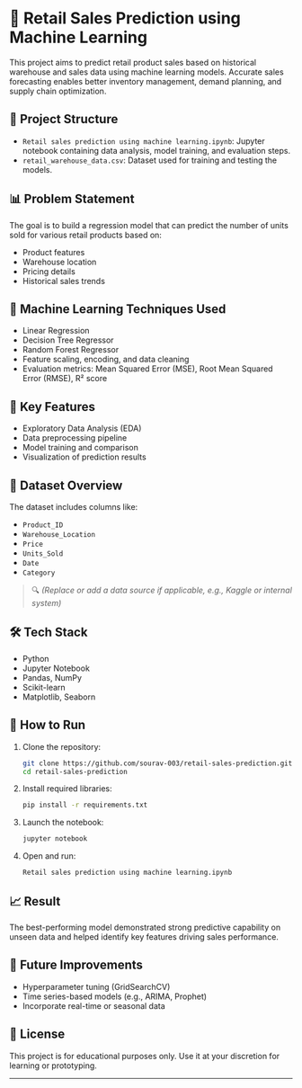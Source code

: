 # 🛒 Retail Sales Prediction using Machine Learning

This project aims to predict retail product sales based on historical warehouse and sales data using machine learning models. Accurate sales forecasting enables better inventory management, demand planning, and supply chain optimization.

## 📁 Project Structure

- `Retail sales prediction using machine learning.ipynb`: Jupyter notebook containing data analysis, model training, and evaluation steps.
- `retail_warehouse_data.csv`: Dataset used for training and testing the models.

## 📊 Problem Statement

The goal is to build a regression model that can predict the number of units sold for various retail products based on:
- Product features
- Warehouse location
- Pricing details
- Historical sales trends

## 🧠 Machine Learning Techniques Used

- Linear Regression
- Decision Tree Regressor
- Random Forest Regressor
- Feature scaling, encoding, and data cleaning
- Evaluation metrics: Mean Squared Error (MSE), Root Mean Squared Error (RMSE), R² score

## 📌 Key Features

- Exploratory Data Analysis (EDA)
- Data preprocessing pipeline
- Model training and comparison
- Visualization of prediction results

## 📂 Dataset Overview

The dataset includes columns like:
- `Product_ID`
- `Warehouse_Location`
- `Price`
- `Units_Sold`
- `Date`
- `Category`

> 🔍 *(Replace or add a data source if applicable, e.g., Kaggle or internal system)*

## 🛠️ Tech Stack

- Python
- Jupyter Notebook
- Pandas, NumPy
- Scikit-learn
- Matplotlib, Seaborn

## 🚀 How to Run

1. Clone the repository:
   ```bash
   git clone https://github.com/sourav-003/retail-sales-prediction.git
   cd retail-sales-prediction
   ```

2. Install required libraries:
   ```bash
   pip install -r requirements.txt
   ```

3. Launch the notebook:
   ```bash
   jupyter notebook
   ```

4. Open and run:
   ```
   Retail sales prediction using machine learning.ipynb
   ```

## 📈 Result

The best-performing model demonstrated strong predictive capability on unseen data and helped identify key features driving sales performance.

## 🧪 Future Improvements

- Hyperparameter tuning (GridSearchCV)
- Time series-based models (e.g., ARIMA, Prophet)
- Incorporate real-time or seasonal data

## 📄 License

This project is for educational purposes only. Use it at your discretion for learning or prototyping.

---
